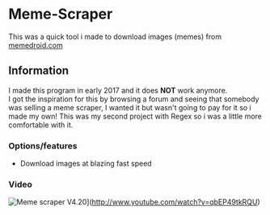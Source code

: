 # Meme-Scraper

This was a quick tool i made to download images (memes) from [memedroid.com](https://memedroid.com/)

## Information

I made this program in early 2017 and it does **NOT** work anymore.  
I got the inspiration for this by browsing a forum and seeing that somebody was selling a meme scraper,
I wanted it but wasn't going to pay for it so i made my own!
This was my second project with Regex so i was a little more comfortable with it.

### Options/features

* Download images at blazing fast speed

### Video

![Meme scraper V4.20](http://img.youtube.com/vi/qbEP49tkRQU/0.jpg)](http://www.youtube.com/watch?v=qbEP49tkRQU)
